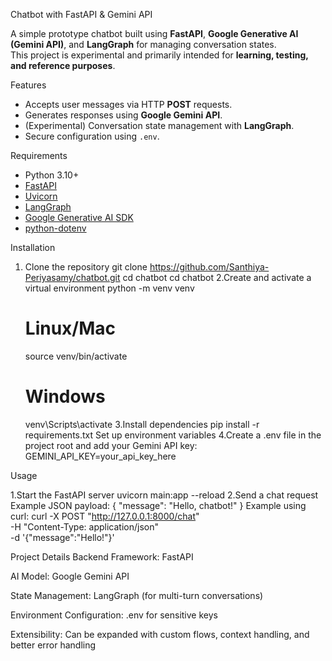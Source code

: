  Chatbot with FastAPI & Gemini API

A simple prototype chatbot built using **FastAPI**, **Google Generative AI (Gemini API)**, and **LangGraph** for managing conversation states.  
This project is experimental and primarily intended for **learning, testing, and reference purposes**.

 Features
- Accepts user messages via HTTP **POST** requests.
- Generates responses using **Google Gemini API**.
- (Experimental) Conversation state management with **LangGraph**.
- Secure configuration using `.env`.

 Requirements
- Python 3.10+
- [FastAPI](https://fastapi.tiangolo.com/)
- [Uvicorn](https://www.uvicorn.org/)
- [LangGraph](https://github.com/langchain-ai/langgraph)
- [Google Generative AI SDK](https://ai.google.dev/)
- [python-dotenv](https://pypi.org/project/python-dotenv/)

 Installation

1. Clone the repository
   git clone https://github.com/Santhiya-Periyasamy/chatbot.git
   cd chatbot
   cd chatbot
2.Create and activate a virtual environment
   python -m venv venv
   # Linux/Mac
   source venv/bin/activate
   # Windows
   venv\Scripts\activate
3.Install dependencies
   pip install -r requirements.txt
   Set up environment variables
4.Create a .env file in the project root and add your Gemini API key:
   GEMINI_API_KEY=your_api_key_here

Usage

1.Start the FastAPI server
   uvicorn main:app --reload
2.Send a chat request
   Example JSON payload:
   {
     "message": "Hello, chatbot!"
   }
   Example using curl:
   curl -X POST "http://127.0.0.1:8000/chat" \
   -H "Content-Type: application/json" \
   -d '{"message":"Hello!"}'


Project Details
Backend Framework: FastAPI

AI Model: Google Gemini API

State Management: LangGraph (for multi-turn conversations)

Environment Configuration: .env for sensitive keys

Extensibility: Can be expanded with custom flows, context handling, and better error handling

